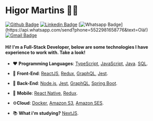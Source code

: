 # Higor Martins :man_technologist:

[![Github Badge](https://img.shields.io/badge/-Github-000?style=flat-square&logo=Github&logoColor=white&link=https://github.com/higorhms)](https://github.com/higorhms)
[![Linkedin Badge](https://img.shields.io/badge/-LinkedIn-blue?style=flat-square&logo=Linkedin&logoColor=white&link=https://www.linkedin.com/in/higormartinsdasilva/)](https://www.linkedin.com/in/higormartinsdasilva/)
[![Whatsapp Badge](https://img.shields.io/badge/-Whatsapp-4CA143?style=flat-square&labelColor=4CA143&logo=whatsapp&logoColor=white&link=https://api.whatsapp.com/send?phone=5522981658776&text=Olá!)](https://api.whatsapp.com/send?phone=5522981658776&text=Olá!)
[![Gmail Badge](https://img.shields.io/badge/-Gmail-c14438?style=flat-square&logo=Gmail&logoColor=white&link=mailto:higor_hms@outlook.com)](mailto:higor_hms@outlook.com)

#### Hi! I'm a Full-Stack Developer, below are some technologies I have experience to work with. Take a look!

- :heart: <b>Programming Languages</b>: 
  <a href="https://www.typescriptlang.org/"> TypeScript<a/>,
  <a href="https://www.javascript.com/"> JavaScript<a/>,
  <a href="https://docs.oracle.com/javase/8/docs/technotes/guides/language/index.html"> Java<a/>.
  <a href="https://en.wikipedia.org/wiki/SQL"> SQL<a/>.
- :blue_heart: <b>Front-End</b>: 
  <a href="https://pt-br.reactjs.org//"> ReactJS<a/>, 
  <a href="https://redux.js.org/"> Redux<a/>, 
  <a href="https://graphql.org/"> GraphQL<a/>,
  <a href="https://jestjs.io/"> Jest<a/>.
- :green_heart: <b>Back-End</b>: 
  <a href="https://nodejs.org/en/"> Node.js<a/>,
  <a href="https://jestjs.io/"> Jest<a/>,
  <a href="https://graphql.org/"> GraphQL<a/>,
  <a href="https://spring.io/projects/spring-boot"> Spring Boot<a/>.
- :black_heart: <b>Mobile</b>:
  <a href="https://reactnative.dev///"> React Native<a/>,
  <a href="https://redux.js.org/"> Redux<a/>.
- :gear:<b>Cloud</b>: 
  <a href="https://www.docker.com/"> Docker<a/>,
  <a href="https://aws.amazon.com/pt/s3/"> Amazon S3<a/>,
  <a href="https://aws.amazon.com/pt/ses/"> Amazon SES<a/>.
    
- :books: <b>What i'm studying?</b> 
  <a href="https://nextjs.org/">NextJS<a/>.
